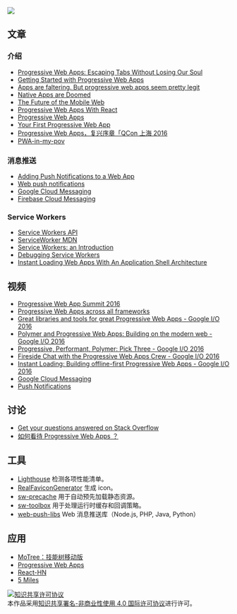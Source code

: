 ![](https://gw.alicdn.com/tps/TB1rfqNOpXXXXa1XVXXXXXXXXXX-925-388.svg)

## 文章
### 介绍
* [Progressive Web Apps: Escaping Tabs Without Losing Our Soul](https://infrequently.org/2015/06/progressive-apps-escaping-tabs-without-losing-our-soul/)
* [Getting Started with Progressive Web Apps](https://developers.google.com/web/updates/2015/12/getting-started-pwa)
* [Apps are faltering. But progressive web apps seem pretty legit](https://medium.com/@cameronmoll/apps-are-dying-2f27baef21dd#.37jt58xfu)
* [Native Apps are Doomed](https://medium.com/javascript-scene/native-apps-are-doomed-ac397148a2c0#.z77uddqtg)
* [The Future of the Mobile Web](https://docs.google.com/presentation/d/1soXifCLcxggQXQDOw3IMDnEXlLTK4xRIq54NW202FLc/view#slide=id.g13671b4ad0_27_132)
* [Progressive Web Apps With React](https://addyosmani.com/blog/progressive-web-apps-with-react/)
* [Progressive Web Apps](https://developers.google.com/web/progressive-web-apps/?hl=en)
* [Your First Progressive Web App](https://codelabs.developers.google.com/codelabs/your-first-pwapp/#0)
* [Progressive Web Apps，复兴序章「QCon 上海 2016](https://huangxuan.me/2016/10/20/pwa-qcon2016/)
* [PWA-in-my-pov](https://yanshuo.io/assets/player/?deck=5753088f79bc440063aa84f0#/1)

### 消息推送
* [Adding Push Notifications to a Web App](https://developers.google.com/web/fundamentals/getting-started/codelabs/push-notifications/?hl=en)
* [Web push notifications](https://mobiforge.com/design-development/web-push-notifications)
* [Google Cloud Messaging](https://developers.google.com/cloud-messaging/)
* [Firebase Cloud Messaging](https://firebase.google.com/docs/cloud-messaging/)

### Service Workers
* [Service Workers API](https://www.w3.org/TR/service-workers/)
* [ServiceWorker MDN](https://developer.mozilla.org/en-US/docs/Web/API/ServiceWorker)
* [Service Workers: an Introduction](https://developers.google.com/web/fundamentals/getting-started/primers/service-workers)
* [Debugging Service Workers](https://developers.google.com/web/fundamentals/getting-started/codelabs/debugging-service-workers/)
* [Instant Loading Web Apps With An Application Shell Architecture](https://medium.com/google-developers/instant-loading-web-apps-with-an-application-shell-architecture-7c0c2f10c73#.k9jaasjpu)

## 视频
* [Progressive Web App Summit 2016](https://www.youtube.com/playlist?list=PLNYkxOF6rcIAWWNR_Q6eLPhsyx6VvYjVb)
* [Progressive Web Apps across all frameworks](https://www.youtube.com/watch?v=srdKq0DckXQ&feature=youtu.be&list=PLNYkxOF6rcIDz1TzmmMRBC-kd8zPRTQIP&t=558)
* [Great libraries and tools for great Progressive Web Apps - Google I/O 2016](https://www.youtube.com/watch?v=Use459WBeWc&index=5&list=PLNYkxOF6rcIDz1TzmmMRBC-kd8zPRTQIP)
* [Polymer and Progressive Web Apps: Building on the modern web - Google I/O 2016](https://www.youtube.com/watch?v=fFF2Yup2dMM&index=14&list=PLNYkxOF6rcIDz1TzmmMRBC-kd8zPRTQIP)
* [Progressive, Performant, Polymer: Pick Three - Google I/O 2016](https://www.youtube.com/watch?v=J4i0xJnQUzU&index=15&list=PLNYkxOF6rcIDz1TzmmMRBC-kd8zPRTQIP)
* [Fireside Chat with the Progressive Web Apps Crew - Google I/O 2016](https://www.youtube.com/watch?v=Sy4oH8JZuJQ&index=16&list=PLNYkxOF6rcIDz1TzmmMRBC-kd8zPRTQIP)
* [Instant Loading: Building offline-first Progressive Web Apps - Google I/O 2016](https://www.youtube.com/watch?v=cmGr0RszHc8&index=17&list=PLNYkxOF6rcIDz1TzmmMRBC-kd8zPRTQIP)
* [Google Cloud Messaging](https://www.youtube.com/playlist?list=PLOU2XLYxmsIIiaVcbQ9_rbI9IzF2agybt)
* [Push Notifications](https://www.youtube.com/results?search_query=Push+Notifications)


## 讨论
* [Get your questions answered on Stack Overflow](http://stackoverflow.com/questions/tagged/progressive-web-apps)
* [如何看待 Progressive Web Apps ？](https://www.zhihu.com/question/46690207)

## 工具
* [Lighthouse](https://github.com/googlechrome/lighthouse) 检测各项性能清单。
* [RealFaviconGenerator](http://realfavicongenerator.net/?spm=0.0.0.0.MYMvRv#.WDZpjaJ97FQ) 生成 icon。
* [sw-precache](https://github.com/GoogleChrome/sw-precache) 用于自动预先加载静态资源。
* [sw-toolbox](https://github.com/GoogleChrome/sw-toolbox) 用于处理运行时缓存和回调策略。
* [web-push-libs](https://github.com/web-push-libs/) Web 消息推送库（Node.js, PHP, Java, Python）

## 应用
* [MoTree：技能树移动版](https://github.com/phodal/motree)
* [Progressive Web Apps](https://pwa.rocks/)
* [React-HN](https://react-hn.appspot.com/#/?_k=yfqwk5)
* [5 Miles](https://www.5milesapp.com/)

<a rel="license" href="http://creativecommons.org/licenses/by-nc/4.0/"><img alt="知识共享许可协议" style="border-width:0" src="https://i.creativecommons.org/l/by-nc/4.0/88x31.png" /></a><br />本作品采用<a rel="license" href="http://creativecommons.org/licenses/by-nc/4.0/">知识共享署名-非商业性使用 4.0 国际许可协议</a>进行许可。

